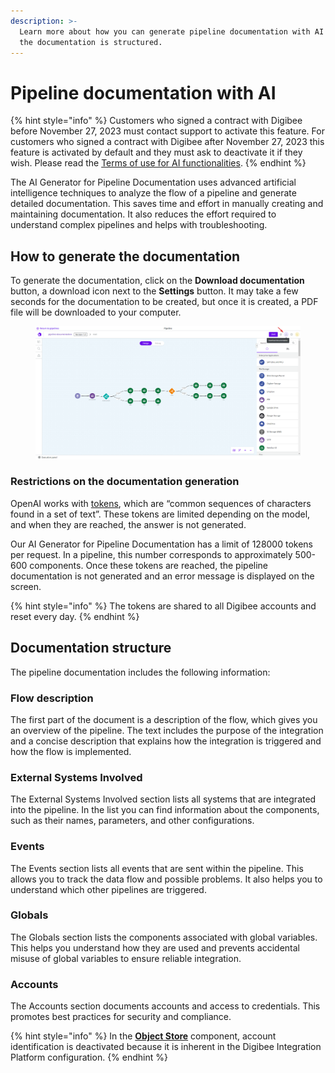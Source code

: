 ```yaml
---
description: >-
  Learn more about how you can generate pipeline documentation with AI and how
  the documentation is structured.
---
```


# Pipeline documentation with AI

{% hint style="info" %}
Customers who signed a contract with Digibee before November 27, 2023 must contact support to activate this feature. For customers who signed a contract with Digibee after November 27, 2023 this feature is activated by default and they must ask to deactivate it if they wish. Please read the [Terms of use for AI functionalities](../../general/terms-of-use-for-ai-functionalities.md).
{% endhint %}

The AI Generator for Pipeline Documentation uses advanced artificial intelligence techniques to analyze the flow of a pipeline and generate detailed documentation. This saves time and effort in manually creating and maintaining documentation. It also reduces the effort required to understand complex pipelines and helps with troubleshooting.

## How to generate the documentation

To generate the documentation, click on the **Download documentation** button, a download icon next to the **Settings** button. It may take a few seconds for the documentation to be created, but once it is created, a PDF file will be downloaded to your computer.

<figure><img src="../../.gitbook/assets/download-documentation.png" alt="Download documentation button, next to the Settings button."><figcaption></figcaption></figure>

### Restrictions on the documentation generation

OpenAI works with [tokens](https://help.openai.com/en/articles/4936856-what-are-tokens-and-how-to-count-them), which are “common sequences of characters found in a set of text”. These tokens are limited depending on the model, and when they are reached, the answer is not generated.

Our AI Generator for Pipeline Documentation has a limit of 128000 tokens per request. In a pipeline, this number corresponds to approximately 500-600 components. Once these tokens are reached, the pipeline documentation is not generated and an error message is displayed on the screen.

{% hint style="info" %}
The tokens are shared to all Digibee accounts and reset every day.
{% endhint %}

## Documentation structure

The pipeline documentation includes the following information:

### Flow description

The first part of the document is a description of the flow, which gives you an overview of the pipeline. The text includes the purpose of the integration and a concise description that explains how the integration is triggered and how the flow is implemented.

### External Systems Involved

The External Systems Involved section lists all systems that are integrated into the pipeline. In the list you can find information about the components, such as their names, parameters, and other configurations.

### Events

The Events section lists all events that are sent within the pipeline. This allows you to track the data flow and possible problems. It also helps you to understand which other pipelines are triggered.

### Globals

The Globals section lists the components associated with global variables. This helps you understand how they are used and prevents accidental misuse of global variables to ensure reliable integration.

### Accounts

The Accounts section documents accounts and access to credentials. This promotes best practices for security and compliance.

{% hint style="info" %}
In the [**Object Store**](../../components/structured-data/object-store.md) component, account identification is deactivated because it is inherent in the Digibee Integration Platform configuration.
{% endhint %}
